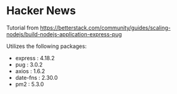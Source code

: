 # Hacker News
Tutorial from https://betterstack.com/community/guides/scaling-nodejs/build-nodejs-application-express-pug

Utilizes the following packages:
- express : 4.18.2
- pug : 3.0.2
- axios : 1.6.2
- date-fns : 2.30.0
- pm2 : 5.3.0